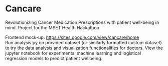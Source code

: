 # Cancare
Revolutionizing Cancer Medication Prescriptions with patient well-being in mind. Project for the MSET Health Hackathon.

Frontend mock-up: https://sites.google.com/view/cancare/home<br>
Run analysis.py on provided dataset (or similarly formatted custom dataset) to try the data analysis and visualization functionalities for doctors. View the jupyter notebook for experimental machine learning and logistical regression models to predict patient wellbeing.


